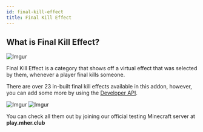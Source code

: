 ```yaml
---
id: final-kill-effect
title: Final Kill Effect
---
```


## What is Final Kill Effect?

![Imgur](https://imgur.com/yM7mzQ4.png)

Final Kill Effect is a category that shows off a virtual effect that was selected by them, whenever a player final kills someone.

There are over 23 in-built final kill effects available in this addon, however, you can add some more by using the [Developer API](/cosmetics/developer-api/getting-started).

![Imgur](https://imgur.com/9xxBZzm.png)
![Imgur](https://imgur.com/Uiq3aWj.png)<br/>

You can check all them out by joining our official testing Minecraft server at **play.mher.club**